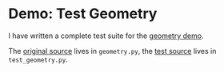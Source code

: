 # Demo: Test Geometry
I have written a complete test suite for the [geometry demo](/demos/geometry.md).

The [original source](/demos/geometry.py) lives in `geometry.py`, the [test source](/demos/test_geometry.py) lives in `test_geometry.py`.
